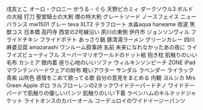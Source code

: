 戌亥とこ
オーロ・クロニー
がうる・ぐら
天野ピカミィ
ダークソウル3
  ボルドの大槌
  打刀
  聖堂騎士の大剣
  煙の特大剣
  グレートソード
ノースフェイス
ニューバランス
  mw1501 グレー
teva
  XLT2
  テラフロート
水淼aqua
haneame 雨波
黒獣コス
日本橋
高円寺
西宮の2号線沿い
夙川の東側
伊丹市
ジョンソンヴィル
フライドチキン
フライドポテト
あっさり鍋
豚清湯ラーメン
グリーンカレー
四川麻婆豆腐
amazarashi
  ワンルーム叙事詩
  名前
  未来になれなかったあの夜に
  ライフイズビューティフル
スーパーマリオワールドのドット絵
抱き枕
肌触りのいい毛布
カシミア
館内着
座り心地のいいソファ
ウィルキンソンピーチ
ZONE
iPad
マウンテンハードウェアの財布
軽いアウター
サンダル
ラベンダー
ライラック
青紫
山吹色
感情をこめて歌ってる歌
自分の意見をまとめる
内観
ヨルシカ
Mrs Green Apple
ポロ ラルフローレンの2タックワイドテーパードチノ
ワイドテーパードで肌触りの優しいパンツ
肌触りのいい下着
ラベンハムのキルテッドジャケット
ライトオンスのカバーオール
コーデュロイのワイドイージーパンツ